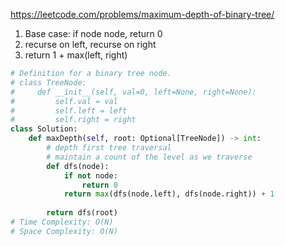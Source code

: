 https://leetcode.com/problems/maximum-depth-of-binary-tree/

1. Base case: if node node, return 0
2. recurse on left, recurse on right
3. return 1 + max(left, right)

```python
# Definition for a binary tree node.
# class TreeNode:
#     def __init__(self, val=0, left=None, right=None):
#         self.val = val
#         self.left = left
#         self.right = right
class Solution:
    def maxDepth(self, root: Optional[TreeNode]) -> int:
        # depth first tree traversal
        # maintain a count of the level as we traverse
        def dfs(node):
            if not node:
                return 0
            return max(dfs(node.left), dfs(node.right)) + 1
        
        return dfs(root)
# Time Complexity: O(N)
# Space Complexity: O(N)
```